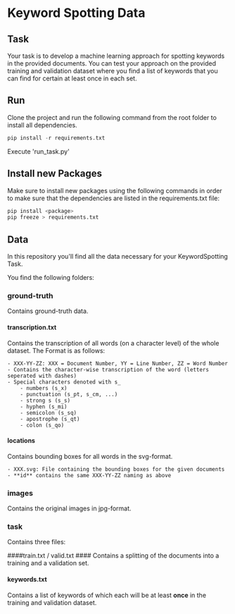 # Keyword Spotting Data

## Task ##
Your task is to develop a machine learning approach for spotting keywords in the provided documents.
You can test your approach on the provided training and validation dataset where you find a list of keywords that you can find for certain at least once in each set.

## Run ##
Clone the project and run the following command from the root folder to install all dependencies.

```python
pip install -r requirements.txt
```

Execute 'run_task.py'

## Install new Packages ##
Make sure to install new packages using the following commands in order to make sure that the dependencies are listed in the requirements.txt file:

```python
pip install <package> 
pip freeze > requirements.txt
```

## Data ##
In this repository you'll find all the data necessary for your KeywordSpotting Task.

You find the following folders:


### ground-truth ###
Contains ground-truth data.

#### transcription.txt ####

Contains the transcription of all words (on a character level) of the whole dataset. The Format is as follows:

	- XXX-YY-ZZ: XXX = Document Number, YY = Line Number, ZZ = Word Number
	- Contains the character-wise transcription of the word (letters seperated with dashes)
	- Special characters denoted with s_
		- numbers (s_x)
		- punctuation (s_pt, s_cm, ...)
		- strong s (s_s)
		- hyphen (s_mi)
		- semicolon (s_sq)
		- apostrophe (s_qt)
		- colon (s_qo)

#### locations #####

Contains bounding boxes for all words in the svg-format.

	- XXX.svg: File containing the bounding boxes for the given documents
	- **id** contains the same XXX-YY-ZZ naming as above

### images ###

Contains the original images in jpg-format.

### task ###
Contains three files:

####train.txt / valid.txt ####
Contains a splitting of the documents into a training and a validation set.


#### keywords.txt ####
Contains a list of keywords of which each will be at least **once** in the training and validation dataset.
